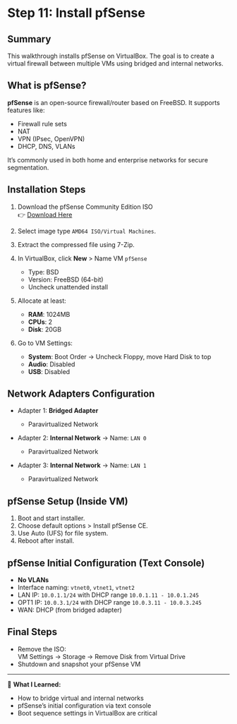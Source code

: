 # Step 11: Install pfSense

## Summary

This walkthrough installs pfSense on VirtualBox. The goal is to create a virtual firewall between multiple VMs using bridged and internal networks.

## What is pfSense?

**pfSense** is an open-source firewall/router based on FreeBSD. It supports features like:
- Firewall rule sets
- NAT
- VPN (IPsec, OpenVPN)
- DHCP, DNS, VLANs

It’s commonly used in both home and enterprise networks for secure segmentation.

## Installation Steps

1. Download the pfSense Community Edition ISO  
   👉 [Download Here](https://www.pfsense.org/download/)

2. Select image type `AMD64 ISO/Virtual Machines`.

3. Extract the compressed file using 7-Zip.

4. In VirtualBox, click **New** > Name VM `pfSense`  
   - Type: BSD  
   - Version: FreeBSD (64-bit)  
   - Uncheck unattended install

5. Allocate at least:
   - **RAM**: 1024MB  
   - **CPUs**: 2  
   - **Disk**: 20GB

6. Go to VM Settings:
   - **System**: Boot Order → Uncheck Floppy, move Hard Disk to top
   - **Audio**: Disabled
   - **USB**: Disabled

## Network Adapters Configuration

- Adapter 1: **Bridged Adapter**
  - Paravirtualized Network

- Adapter 2: **Internal Network** → Name: `LAN 0`  
  - Paravirtualized Network

- Adapter 3: **Internal Network** → Name: `LAN 1`  
  - Paravirtualized Network

## pfSense Setup (Inside VM)

1. Boot and start installer.
2. Choose default options > Install pfSense CE.
3. Use Auto (UFS) for file system.
4. Reboot after install.

## pfSense Initial Configuration (Text Console)

- **No VLANs**
- Interface naming: `vtnet0`, `vtnet1`, `vtnet2`
- LAN IP: `10.0.1.1/24` with DHCP range `10.0.1.11 - 10.0.1.245`
- OPT1 IP: `10.0.3.1/24` with DHCP range `10.0.3.11 - 10.0.3.245`
- WAN: DHCP (from bridged adapter)

## Final Steps

- Remove the ISO:  
  VM Settings → Storage → Remove Disk from Virtual Drive
- Shutdown and snapshot your pfSense VM

---

🧠 **What I Learned:**
- How to bridge virtual and internal networks
- pfSense’s initial configuration via text console
- Boot sequence settings in VirtualBox are critical
